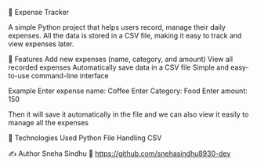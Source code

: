 🧾 Expense Tracker

A simple Python project that helps users record, manage their daily expenses.
All the data is stored in a CSV file, making it easy to track and view expenses later.

🚀 Features
Add new expenses (name, category, and amount)
View all recorded expenses
Automatically save data in a CSV file
Simple and easy-to-use command-line interface

Example
Enter expense name: Coffee
Enter Category: Food
Enter amount: 150

Then it will save it automatically in the file and we can also view it easily to manage all the expenses

🧰 Technologies Used
Python
File Handling
CSV

✍️ Author
Sneha Sindhu
📍 https://github.com/snehasindhu8930-dev
